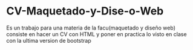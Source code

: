 # CV-Maquetado-y-Dise-o-Web
Es un trabajo  para una materia de la facu(maquetado y diseño web)
 consiste en hacer un CV  con HTML y  poner en practica lo visto en clase con la ultima version de bootstrap
 
 
